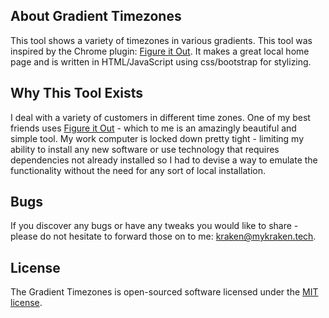 ## About Gradient Timezones

This tool shows a variety of timezones in various gradients. This tool was inspired by the Chrome plugin: [Figure it Out](https://chrome.google.com/webstore/detail/figure-it-out/lialghmkggocekkpjbnoacohodmckfke?hl=en-US). It makes a great local home page and is written in HTML/JavaScript using css/bootstrap for stylizing.


## Why This Tool Exists

I deal with a variety of customers in different time zones. One of my best friends uses [Figure it Out](https://chrome.google.com/webstore/detail/figure-it-out/lialghmkggocekkpjbnoacohodmckfke?hl=en-US) - which to me is an amazingly beautiful and simple tool. My work computer is locked down pretty tight - limiting my ability to install any new software or use technology that requires dependencies not already installed so I had to devise a way to emulate the functionality without the need for any sort of local installation.

## Bugs

If you discover any bugs or have any tweaks you would like to share - please do not hesitate to forward those on to me: kraken@mykraken.tech.

## License

The Gradient Timezones is open-sourced software licensed under the [MIT license](https://opensource.org/licenses/MIT).
